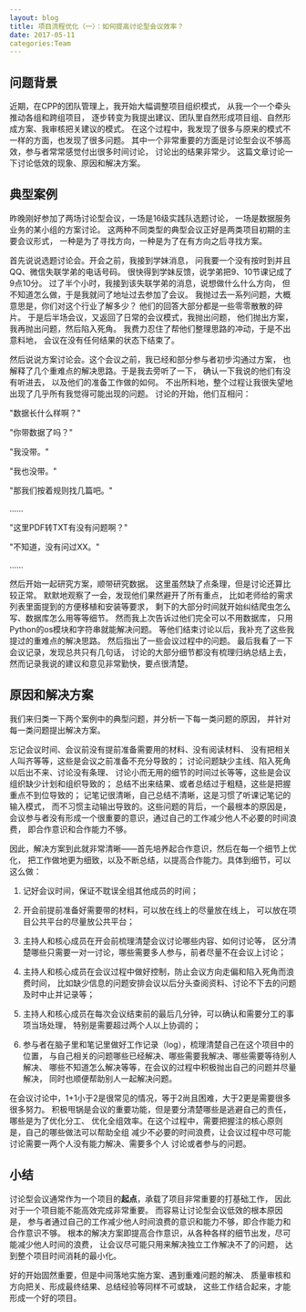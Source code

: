 ```yaml
---
layout: blog
title: 项目流程优化（一）：如何提高讨论型会议效率？
date: 2017-05-11
categories:Team
---
```


## 问题背景

近期，在CPP的团队管理上，我开始大幅调整项目组织模式，
从我一个一个牵头推动各组和跨组项目，
逐步转变为我提出建议、团队里自然形成项目组、自然形成方案、我审核把关建议的模式。
在这个过程中，我发现了很多与原来的模式不一样的方面，也发现了很多问题。
其中一个非常重要的方面是讨论型会议不够高效，参与者常常感觉付出很多时间讨论，
讨论出的结果非常少。
这篇文章讨论一下讨论低效的现象、原因和解决方案。


## 典型案例

昨晚刚好参加了两场讨论型会议，一场是16级实践队选题讨论，
一场是数据服务业务的某小组的方案讨论。
这两种不同类型的典型会议正好是两类项目初期的主要会议形式，
一种是为了寻找方向，一种是为了在有方向之后寻找方案。

首先说说选题讨论会。开会之前，我接到学妹消息，
问我要一个没有按时到并且QQ、微信失联学弟的电话号码。
很快得到学妹反馈，说学弟把9、10节课记成了9点10分。
过了半个小时，我接到该失联学弟的消息，说想做什么什么方向，
但不知道怎么做，于是我就问了地址过去参加了会议。
我抛过去一系列问题，大概意思是，你们对这个行业了解多少？
他们的回答大部分都是一些零零散散的碎片。
于是后半场会议，又返回了日常的会议模式，我抛出问题，
他们抛出方案，我再抛出问题，然后陷入死角。
我费力忍住了帮他们整理思路的冲动，于是不出意料地，
会议在没有任何结果的状态下结束了。

然后说说方案讨论会。这个会议之前，我已经和部分参与者初步沟通过方案，
也解释了几个重难点的解决思路。于是我去旁听了一下，
确认一下我说的他们有没有听进去，
以及他们的准备工作做的如何。
不出所料地，整个过程让我很失望地出现了几乎所有我觉得可能出现的问题。
讨论的开始，他们互相问：

"数据长什么样啊？"

"你带数据了吗？"

"我没带。"

"我也没带。"

"那我们按着规则找几篇吧。"

……

"这里PDF转TXT有没有问题啊？"

"不知道，没有问过XX。"

……

然后开始一起研究方案，顺带研究数据。
这里虽然缺了点条理，但是讨论还算比较正常。
默默地观察了一会，发现他们果然避开了所有重点，
比如老师给的需求列表里面提到的方便移植和安装等要求，
剩下的大部分时间就开始纠结爬虫怎么写、数据库怎么用等等细节。
然而我上次告诉过他们完全可以不用数据库，
只用Python的os模块和字符串就能解决问题。
等他们结束讨论以后，我补充了这些我提过的重难点的解决思路。
然后指出了一些会议过程中的问题。
最后我看了一下会议记录，发现总共只有几句话，
讨论的大部分细节都没有梳理归纳总结上去，
然而记录我说的建议和意见非常勤快，要点很清楚。


## 原因和解决方案

我们来归类一下两个案例中的典型问题，并分析一下每一类问题的原因，
并针对每一类问题提出解决方案。

忘记会议时间、会议前没有提前准备需要用的材料、没有阅读材料、
没有把相关人叫齐等等，这些是会议之前准备不充分导致的；
讨论问题缺少主线、陷入死角以后出不来、讨论没有条理、
讨论小而无用的细节的时间过长等等，这些是会议组织缺少计划和组织导致的；
总结不出来结果、或者总结过于粗糙，这些是把握重点不到位导致的；
记笔记很清晰，自己总结不清晰，这是习惯了听课记笔记的输入模式，
而不习惯主动输出导致的。这些问题的背后，一个最根本的原因是，
会议参与者没有形成一个很重要的意识，通过自己的工作减少他人不必要的时间浪费，
即合作意识和合作能力不够。

因此，解决方案到此就非常清晰——首先培养起合作意识，然后在每一个细节上优化，
把工作做地更为细致，以及不断总结，以提高合作能力。具体到细节，可以这么做：

1. 记好会议时间，保证不耽误全组其他成员的时间；

2. 开会前提前准备好需要带的材料，可以放在线上的尽量放在线上，
可以放在项目公共平台的尽量放公共平台；

3. 主持人和核心成员在开会前梳理清楚会议讨论哪些内容、如何讨论等，
区分清楚哪些只需要一对一讨论，哪些需要多人参与，前者尽量不在会议上讨论；

4. 主持人和核心成员在会议过程中做好控制，防止会议方向走偏和陷入死角而浪费时间，
比如缺少信息的问题安排会议以后分头查阅资料、讨论不下去的问题及时中止并记录等；

5. 主持人和核心成员在每次会议结束前的最后几分钟，可以确认和需要分工的事项当场处理，
特别是需要超过两个人以上协调的；

6. 参与者在脑子里和笔记里做好工作记录（log），梳理清楚自己在这个项目中的位置，
与自己相关的问题哪些已经解决、哪些需要我解决、哪些需要等待别人解决、
哪些不知道怎么解决等等，在会议的过程中积极抛出自己的问题并尽量解决，
同时也顺便帮助别人一起解决问题。

在会议讨论中，1+1小于2是很常见的情况，等于2尚且困难，大于2更是需要很多很多努力。
积极甩锅是会议的重要功能，但是要分清楚哪些是逃避自己的责任，哪些是为了优化分工、
优化全组效率。在这个过程中，需要把握注的核心原则是，自己的哪些做法可以帮助全组
减少不必要的时间浪费，让会议过程中尽可能讨论需要一两个人没有能力解决、需要多个人
讨论或者参与的问题。



## 小结

讨论型会议通常作为一个项目的**起点**，承载了项目非常重要的打基础工作，
因此对于一个项目能不能高效完成非常重要。
而容易让讨论型会议低效的根本原因是，
参与者通过自己的工作减少他人时间浪费的意识和能力不够，即合作能力和合作意识不够。
根本的解决方案即提高合作意识，从各种各样的细节出发，尽可能减少他人时间的浪费，
让会议尽可能只用来解决独立工作解决不了的问题，
达到整个项目时间消耗的最小化。

好的开始固然重要，但是中间落地实施方案、遇到重难问题的解决、
质量审核和方向把关、形成最终结果、总结经验等同样不可或缺，
这些工作结合起来，才能形成一个好的项目。
